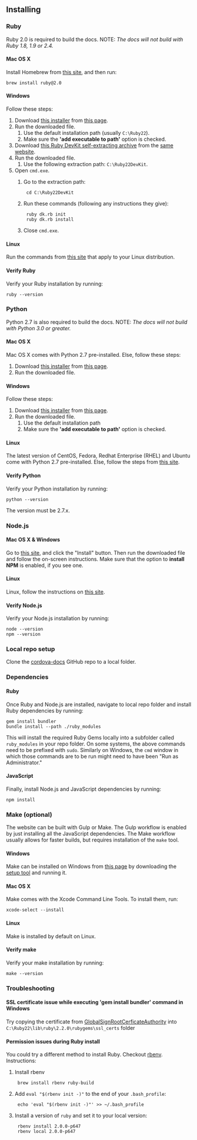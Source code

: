 ## Installing

### Ruby

Ruby 2.0 is required to build the docs. NOTE: *The docs will not build with Ruby 1.8, 1.9 or 2.4.*

#### Mac OS X

Install Homebrew from [this site][homebrew], and then run:

    brew install ruby@2.0

#### Windows

Follow these steps:

1. Download [this installer][ruby_installer] from [this page][ruby_downloads].
2. Run the downloaded file.
    1. Use the default installation path (usually `C:\Ruby22`).
    1. Make sure the **'add executable to path'** option is checked.
3. Download [this Ruby DevKit self-extracting archive][ruby_devkit] from the [same website][ruby_downloads].
4. Run the downloaded file.
    1. Use the following extraction path: `C:\Ruby22DevKit`.
5. Open `cmd.exe`.
    1. Go to the extraction path:

            cd C:\Ruby22DevKit
    1. Run these commands (following any instructions they give):

            ruby dk.rb init
            ruby dk.rb install
    1. Close `cmd.exe`.

#### Linux

Run the commands from [this site][ruby_linux] that apply to your Linux distribution.

#### Verify Ruby

Verify your Ruby installation by running:

    ruby --version

### Python

Python 2.7 is also required to build the docs. NOTE: *The docs will not build with Python 3.0 or greater.*

#### Mac OS X

Mac OS X comes with Python 2.7 pre-installed. Else, follow these steps:

1. Download [this installer][python_installer_mac] from [this page][python_downloads].
2. Run the downloaded file.

#### Windows

Follow these steps:

1. Download [this installer][python_installer_windows] from [this page][python_downloads].
2. Run the downloaded file.
   1. Use the default installation path
   1. Make sure the **'add executable to path'** option is checked.

#### Linux

The latest version of CentOS, Fedora, Redhat Enterprise (RHEL) and Ubuntu come with Python 2.7 pre-installed. Else, follow the steps from [this site][python_linux].

#### Verify Python

Verify your Python installation by running:

    python --version

The version must be 2.7.x.

### Node.js

#### Mac OS X &amp; Windows

Go to [this site][nodejs], and click the "Install" button. Then run the downloaded file and follow the on-screen instructions. Make sure that the option to **install NPM** is enabled, if you see one.

#### Linux

Linux, follow the instructions on [this site][linux_node].

#### Verify Node.js

Verify your Node.js installation by running:

    node --version
    npm --version

### Local repo setup

Clone the [cordova-docs] GitHub repo to a local folder.

### Dependencies

#### Ruby

Once Ruby and Node.js are installed, navigate to local repo folder and install Ruby dependencies by running:

    gem install bundler
    bundle install --path ./ruby_modules

This will install the required Ruby Gems locally into a subfolder called `ruby_modules` in your repo folder. On some systems, the above commands need to be prefixed with `sudo`. Similarly on Windows, the `cmd` window in which those commands are to be run might need to have been "Run as Administrator."

#### JavaScript

Finally, install Node.js and JavaScript dependencies by running:

    npm install

### Make (optional)

The website can be built with Gulp or Make. The Gulp workflow is enabled by just installing all the JavaScript dependencies. The Make workflow usually allows for faster builds, but requires installation of the `make` tool.

#### Windows

Make can be installed on Windows from [this page][make_page] by downloading the [setup tool][make_setup] and running it.

#### Mac OS X

Make comes with the Xcode Command Line Tools. To install them, run:

    xcode-select --install

#### Linux

Make is installed by default on Linux.

#### Verify make

Verify your make installation by running:

    make --version


### Troubleshooting

#### SSL certificate issue while executing 'gem install bundler' command in Windows

Try copying the certificate from [GlobalSignRootCerficateAuthority] into `C:\Ruby22\lib\ruby\2.2.0\rubygems\ssl_certs` folder

#### Permission issues during Ruby install

You could try a different method to install Ruby. Checkout [rbenv](https://github.com/sstephenson/rbenv). Instructions:

1. Install rbenv

        brew install rbenv ruby-build

2. Add `eval "$(rbenv init -)"` to the end of your `.bash_profile`:

        echo 'eval "$(rbenv init -)"' >> ~/.bash_profile

3. Install a version of `ruby` and set it to your local version:

        rbenv install 2.0.0-p647
        rbenv local 2.0.0-p647


[ruby_linux]: https://www.ruby-lang.org/en/documentation/installation/#package-management-systems
[homebrew]: http://brew.sh/
[linux_node]: https://nodesource.com/blog/nodejs-v012-iojs-and-the-nodesource-linux-repositories#installing-node-js-v0-12
[ruby_downloads]: http://rubyinstaller.org/downloads/
[ruby_installer]: http://dl.bintray.com/oneclick/rubyinstaller/rubyinstaller-2.2.3.exe
[ruby_devkit]: http://dl.bintray.com/oneclick/rubyinstaller/DevKit-mingw64-32-4.7.2-20130224-1151-sfx.exe
[nodejs]: https://nodejs.org/
[python_downloads]: https://www.python.org/downloads/release/python-2711/
[python_installer_mac]: https://www.python.org/ftp/python/2.7.11/python-2.7.11-macosx10.6.pkg
[python_installer_windows]: https://www.python.org/ftp/python/2.7.11/python-2.7.11.amd64.msi
[python_linux]: http://docs.python-guide.org/en/latest/starting/install/linux/
[make_page]: http://gnuwin32.sourceforge.net/packages/make.htm
[make_setup]: http://gnuwin32.sourceforge.net/downlinks/make.php
[cordova-docs]: https://github.com/apache/cordova-docs
[GlobalSignRootCerficateAuthority]: https://raw.githubusercontent.com/rubygems/rubygems/master/lib/rubygems/ssl_certs/index.rubygems.org/GlobalSignRootCA.pem